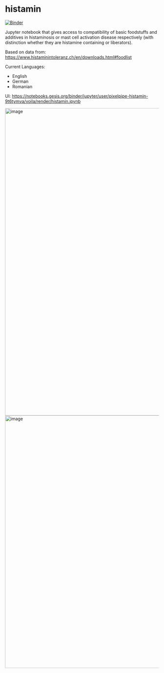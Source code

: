 # histamin

[![Binder](https://mybinder.org/badge_logo.svg)](https://mybinder.org/v2/gh/pixelpipe/histamin.git/main?labpath=histamin.ipynb)

Jupyter notebook that gives access to compatibility of basic foodstuffs and additives in histaminosis or mast cell activation disease respectively (with distinction whether they are histamine containing or liberators).

Based on data from: https://www.histaminintoleranz.ch/en/downloads.html#foodlist

Current Languages:
 - English
 - German
 - Romanian

UI: https://notebooks.gesis.org/binder/jupyter/user/pixelpipe-histamin-9t6tymva/voila/render/histamin.ipynb

<img width="1004" alt="image" src="https://user-images.githubusercontent.com/879037/153740569-1e39a1f8-166e-471c-9752-919352699453.png">
<img width="825" alt="image" src="https://user-images.githubusercontent.com/879037/153740650-97067b1b-d694-4e39-932f-d4622bd6d973.png">


